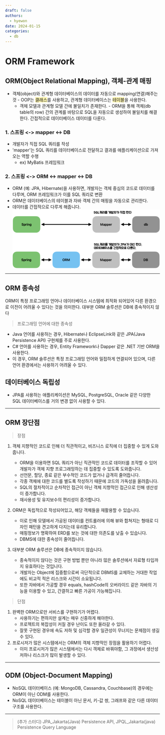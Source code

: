 ```yaml
---
draft: false
authors:
  - hyewon
date: 2024-01-15
categories:
  - db
---
```


# ORM Framework

<!-- more -->

## ORM(Object Relational Mapping), 객체-관계 매핑

- 객체(object)와 관계형 데이터베이스의 데이터를 자동으로 mapping(연결)해주는 것 - OOP는 <span style="background-color:#fff5b1">클래스</span>를 사용하고, 관계형 데이터베이스는 <span style="background-color:#fff5b1">테이블</span>을 사용한다.  
   - 객체 모델과 관계형 모델 간에 불일치가 존재한다. - ORM을 통해 객체(db table의 row) 간의 관계를 바탕으로 SQL을 자동으로 생성하여 불일치를 해결한다.
  간접적으로 데이터베이스 데이터를 다룬다.

### 1. 스프링 <-> mapper <-> DB

- 개발자가 직접 SQL 쿼리를 작성
- 'mapper'는 SQL 쿼리를 데이터베이스로 전달하고 결과를 애플리케이션으로 가져오는 역할 수행
  - ex) MyBatis 프레임워크

### 2. 스프링 <-> ORM <-> mapper <-> DB

- ORM (예: JPA, Hibernate)을 사용하면, 개발자는 객체 중심의 코드로 데이터를 다루며, ORM 프레임워크가 이를 SQL 쿼리로 변환
- ORM은 데이터베이스의 테이블과 자바 객체 간의 매핑을 자동으로 관리한다.
- 데이터를 간접적으로 다루게 해줍니다.  
  ![](./db_images/jpa.png)

---

## ORM 종속성

ORM이 특정 프로그래밍 언어나 데이터베이스 시스템에 최적화 되어있어 다른 환경으로 이전이 어려울 수 있다는 것을 의미한다. 대부분 ORM 솔루션은 DB에 종속적이지 않다

> 프로그래밍 언어에 대한 종속성

- Java 언어를 사용하는 경우, Hibernate나 EclipseLink와 같은 JPA(Java Persistence API) 구현체를 주로 사용한다.
- C# 언어를 사용하는 경우, Entity Framework나 Dapper 같은 .NET 기반 ORM을 사용한다.
- 이 경우, ORM 솔루션은 특정 프로그래밍 언어와 밀접하게 연결되어 있으며, 다른 언어 환경에서는 사용하기 어려울 수 있다.

## 데이터베이스 독립성

- JPA를 사용하는 애플리케이션은 MySQL, PostgreSQL, Oracle 같은 다양한 SQL 데이터베이스를 거의 변경 없이 사용할 수 있다.

---

## ORM 장단점

> 장점

1. 객체 지향적인 코드로 인해 더 직관적이고, 비즈니스 로직에 더 집중할 수 있게 도와줍니다.

   - ORM을 이용하면 SQL 쿼리가 아닌 직관적인 코드로 데이터를 조작할 수 있어 개발자가 객체 지향 프로그래밍하는 데 집중할 수 있도록 도와줍니다.
   - 선언문, 할당, 종료 같은 부수적인 코드가 없거나 급격히 줄어듭니다.
   - 각종 객체에 대한 코드를 별도록 작성하기 때문에 코드의 가독성을 올려줍니다.
   - SQL의 절차적이고 순차적인 접근이 아닌 객체 지향적인 접근으로 인해 생산성이 증가합니다.
   - 재사용성 및 유지보수의 편리성이 증가합니다.

2. ORM은 독립적으로 작성되어있고, 해당 객체들을 재활용할 수 있습니다.

   - 이로 인해 모델에서 가공된 데이터를 컨트롤러에 의해 뷰와 합쳐지는 형태로 디자인 패턴을 견고하게 다지는데 유리합니다.
   - 매핑정보가 명확하여 ERD를 보는 것에 대한 의존도를 낮출 수 있습니다.
   - DBMS에 대한 종속성이 줄어듭니다.

3. 대부분 ORM 솔루션은 DB에 종속적이지 않습니다.
   - 종속적이지 않다는 것은 구현 방법 뿐만 아니라 많은 솔루션에서 자료형 타입까지 유효하다는 것입니다.
   - 개발자는 Object에 집중함으로써 극단적으로 DBMS를 교체하는 거대한 작업에도 비교적 적은 리스크와 시간이 소요됩니다.
   - 또한 자바에서 가공할 경우 equals, hashCode의 오버라이드 같은 자바의 기능을 이용할 수 있고, 간결하고 빠른 가공이 가능해집니다.

> 단점

1. 완벽한 ORM으로만 서비스를 구현하기가 어렵다.
   - 사용하기는 편하지만 설계는 매우 신중하게 해야한다.
   - 프로젝트의 복잡성이 커질 경우 난이도 또한 올라갈 수 있다.
   - 잘못 구현된 경우에 속도 저하 및 심각할 경우 일관성이 무너지는 문제점이 생길수 있다.
2. 프로시저가 많은 시스템에서는 ORM의 객체 지향적인 장점을 활용하기 어렵다.
   - 이미 프로시저가 많은 시스템에서는 다시 객체로 바꿔야함, 그 과정에서 생산성 저하나 리스크가 많이 발생할 수 있다.

---

## ODM (Object-Document Mapping)

- NoSQL 데이터베이스 (예: MongoDB, Cassandra, Couchbase)의 경우에는 ORM이 아닌 ODM를 사용한다.
- NoSQL 데이터베이스는 테이블이 아닌 문서, 키-값 쌍, 그래프와 같은 다른 데이터 구조를 사용한다.

---

> (추가 스터디) JPA_Jakarta(Java) Persistence API, JPQL_Jakarta(java) Persistence Query Language

<br>
<br>
<br>
<br>
<br>
